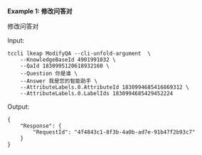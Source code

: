 **Example 1: 修改问答对**

修改问答对

Input: 

```
tccli lkeap ModifyQA --cli-unfold-argument  \
    --KnowledgeBaseId 4901991032 \
    --QaId 1830995120618932160 \
    --Question 你是谁 \
    --Answer 我是您的智能助手 \
    --AttributeLabels.0.AttributeId 1830994685416869312 \
    --AttributeLabels.0.LabelIds 1830994685429452224
```

Output: 
```
{
    "Response": {
        "RequestId": "4f4843c1-8f3b-4a0b-ad7e-91b47f2b93c7"
    }
}
```

